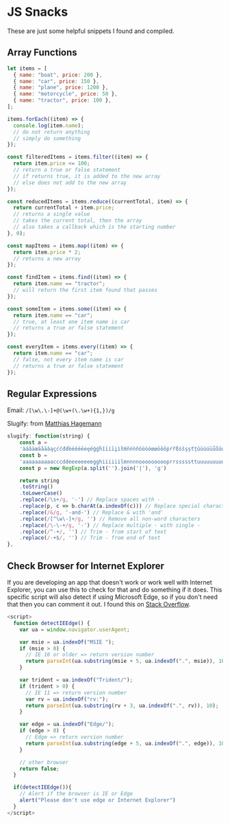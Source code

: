 # JS Snacks

These are just some helpful snippets I found and compiled.

## Array Functions

```js
let items = [
  { name: "boat", price: 200 },
  { name: "car", price: 150 },
  { name: "plane", price: 1200 },
  { name: "motorcycle", price: 50 },
  { name: "tractor", price: 100 },
];

items.forEach((item) => {
  console.log(item.name);
  // do not return anything
  // simply do something
});

const filteredItems = items.filter((item) => {
  return item.price <= 100;
  // return a true or false statement
  // if returns true, it is added to the new array
  // else does not add to the new array
});

const reducedItems = items.reduce((currentTotal, item) => {
  return currentTotal + item.price;
  // returns a single value
  // takes the current total, then the array
  // also takes a callback which is the starting number
}, 0);

const mapItems = items.map((item) => {
  return item.price * 2;
  // returns a new array
});

const findItem = items.find((item) => {
  return item.name == "tractor";
  // will return the first item found that passes
});

const someItem = items.some((item) => {
  return item.name == "car";
  // true, at least one item name is car
  // returns a true or false statement
});

const everyItem = items.every((item) => {
  return item.name == "car";
  // false, not every item name is car
  // returns a true or false statement
});
```

## Regular Expressions

Email: `/[\w\.\-]+@(\w+(\.\w+){1,})/g`

Slugify: from [Matthias Hagemann](https://medium.com/@mhagemann/the-ultimate-way-to-slugify-a-url-string-in-javascript-b8e4a0d849e1)

```js
slugify: function(string) {
    const a =
    'àáâäæãåāăąçćčđďèéêëēėęěğǵḧîïíīįìłḿñńǹňôöòóœøōõőṕŕřßśšşșťțûüùúūǘůűųẃẍÿýžźż·/_,:;'
    const b =
    'aaaaaaaaaacccddeeeeeeeegghiiiiiilmnnnnoooooooooprrsssssttuuuuuuuuuwxyyzzz------'
    const p = new RegExp(a.split('').join('|'), 'g')

    return string
    .toString()
    .toLowerCase()
    .replace(/\s+/g, '-') // Replace spaces with -
    .replace(p, c => b.charAt(a.indexOf(c))) // Replace special characters
    .replace(/&/g, '-and-') // Replace & with 'and'
    .replace(/[^\w\-]+/g, '') // Remove all non-word characters
    .replace(/\-\-+/g, '-') // Replace multiple - with single -
    .replace(/^-+/, '') // Trim - from start of text
    .replace(/-+$/, '') // Trim - from end of text
},
```

## Check Browser for Internet Explorer

If you are developing an app that doesn't work or work well with Internet Explorer, you can use this to check for that and do something if it does. This specific script will also detect if using Microsoft Edge, so if you don't need that then you can comment it out. I found this on [Stack Overflow](https://stackoverflow.com/questions/19999388/check-if-user-is-using-ie ).

```js
<script>
  function detectIEEdge() {
    var ua = window.navigator.userAgent;

    var msie = ua.indexOf("MSIE ");
    if (msie > 0) {
      // IE 10 or older => return version number
      return parseInt(ua.substring(msie + 5, ua.indexOf(".", msie)), 10);
    }

    var trident = ua.indexOf("Trident/");
    if (trident > 0) {
      // IE 11 => return version number
      var rv = ua.indexOf("rv:");
      return parseInt(ua.substring(rv + 3, ua.indexOf(".", rv)), 10);
    }

    var edge = ua.indexOf("Edge/");
    if (edge > 0) {
      // Edge => return version number
      return parseInt(ua.substring(edge + 5, ua.indexOf(".", edge)), 10);
    }

    // other browser
    return false;
  }

  if(detectIEEdge()){
    // Alert if the browser is IE or Edge
    alert("Please don't use edge or Internet Explorer")
  }
</script>
```
